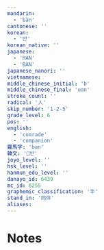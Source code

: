 ```yaml
---
mandarin:
  - 'bàn'
cantonese: ''
korean:
  - '반'
korean_native: ''
japanese:
  - 'HAN'
  - 'BAN'
japanese_nanori: ''
vietnamese:
middle_chinese_initial: 'b'
middle_chinese_final: 'uɑn'
stroke_count: ''
radical: '人'
skip_number: '1-2-5'
grade_level: 6
pos: ''
english:
  - 'comrade'
  - 'companion'
羅馬字: 'ban'
韓文: '반'
joyo_level: ''
hsk_level: ''
hanmun_edu_level: ''
danayo_id: 6439
mc_id: 6255
graphemic_classification: '半'
stand_in: '同伴'
aliases:
---
```


# Notes
